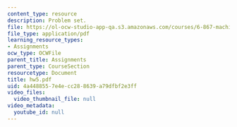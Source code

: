 ```yaml
---
content_type: resource
description: Problem set.
file: https://ol-ocw-studio-app-qa.s3.amazonaws.com/courses/6-867-machine-learning-fall-2006/4a4488557e4ecc288639a79dfbf2e3ff_hw5.pdf
file_type: application/pdf
learning_resource_types:
- Assignments
ocw_type: OCWFile
parent_title: Assignments
parent_type: CourseSection
resourcetype: Document
title: hw5.pdf
uid: 4a448855-7e4e-cc28-8639-a79dfbf2e3ff
video_files:
  video_thumbnail_file: null
video_metadata:
  youtube_id: null
---
```

